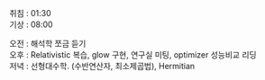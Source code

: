 취침 : 01:30  
기상 : 08:00  
  
오전 : 해석학 쪼금 듣기  
오후 : Relativistic 복습, glow 구현, 연구실 미팅, optimizer 성능비교 리딩  
저녁 : 선형대수학. (수반연산자, 최소제곱법), Hermitian

